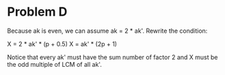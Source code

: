 # Problem D
Because ak is even, we can assume ak = 2 * ak'. Rewrite the condition:

X = 2 * ak' * (p + 0.5)
X = ak' * (2p + 1)

Notice that every ak' must have the sum number of factor 2 and X must be the odd multiple of LCM of all ak'.
